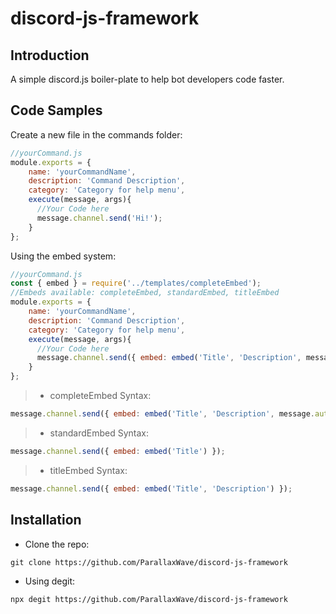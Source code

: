 # discord-js-framework

## Introduction

 A simple discord.js boiler-plate to help bot developers code faster.

## Code Samples

 Create a new file in the commands folder:
```js
//yourCommand.js
module.exports = {
    name: 'yourCommandName',
    description: 'Command Description',
    category: 'Category for help menu',
    execute(message, args){
      //Your Code here
      message.channel.send('Hi!');
    }    
};
```

 Using the embed system:
```js
//yourCommand.js
const { embed } = require('../templates/completeEmbed'); 
//Embeds available: completeEmbed, standardEmbed, titleEmbed
module.exports = {
    name: 'yourCommandName',
    description: 'Command Description',
    category: 'Category for help menu',
    execute(message, args){
      //Your Code here
      message.channel.send({ embed: embed('Title', 'Description', message.author) });
    }    
};
```

> * completeEmbed Syntax:
```js
message.channel.send({ embed: embed('Title', 'Description', message.author, 'image_url') });
```

> * standardEmbed Syntax:
```js
message.channel.send({ embed: embed('Title') });
```

> * titleEmbed Syntax:
```js
message.channel.send({ embed: embed('Title', 'Description') });
```

## Installation

* Clone the repo:
```
git clone https://github.com/ParallaxWave/discord-js-framework
```
* Using degit:
```
npx degit https://github.com/ParallaxWave/discord-js-framework
```
 
